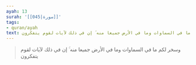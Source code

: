 ```yaml
---
ayah: 13
surah: '[[045|سورة]]'
tags:
- quran/ayah
text: وسخر لكم ما في السماوات وما في الأرض جميعا منه ۚ إن في ذلك لآيات لقوم يتفكرون
---
```

> وسخر لكم ما في السماوات وما في الأرض جميعا منه ۚ إن في ذلك لآيات لقوم يتفكرون

